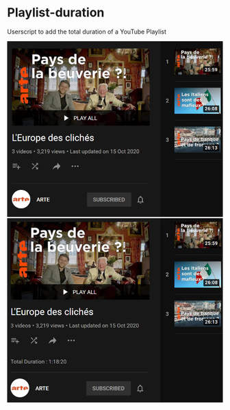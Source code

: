 # Playlist-duration
Userscript to add the total duration of a YouTube Playlist

![before](https://raw.githubusercontent.com/duranbe/playlist-duration/main/before.png)
![after](https://raw.githubusercontent.com/duranbe/playlist-duration/main/after.png)
